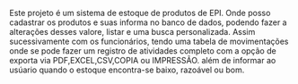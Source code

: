 Este projeto é um sistema de estoque de produtos de EPI. Onde posso cadastrar os produtos e suas informa  no banco de dados, podendo fazer a alterações desses valore, listar e uma busca personalizada. Assim sucessivamente com os funcionários, tendo uma tabela de movimentações  onde se pode fazer um  registro de atividades completo com a opção  de exporta via PDF,EXCEL,CSV,COPIA  ou IMPRESSÃO. além de informar ao usúario quando o estoque encontra-se baixo, razoável ou bom.
